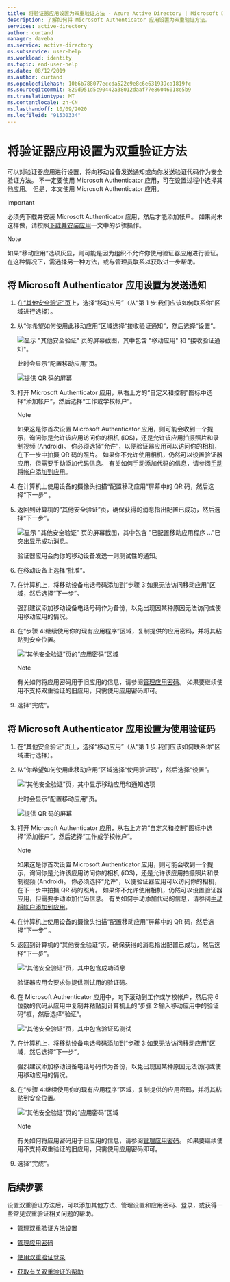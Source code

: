 ```yaml
---
title: 将验证器应用设置为双重验证方法 - Azure Active Directory | Microsoft Docs
description: 了解如何将 Microsoft Authenticator 应用设置为双重验证方法。
services: active-directory
author: curtand
manager: daveba
ms.service: active-directory
ms.subservice: user-help
ms.workload: identity
ms.topic: end-user-help
ms.date: 08/12/2019
ms.author: curtand
ms.openlocfilehash: 10b6b788077eccda522c9e8c6e631939ca1819fc
ms.sourcegitcommit: 829d951d5c90442a38012daaf77e86046018e5b9
ms.translationtype: MT
ms.contentlocale: zh-CN
ms.lasthandoff: 10/09/2020
ms.locfileid: "91530334"
---
```

# <a name="set-up-an-authenticator-app-as-your-two-factor-verification-method"></a>将验证器应用设置为双重验证方法

可以对验证器应用进行设置，将向移动设备发送通知或向你发送验证代码作为安全验证方法。 不一定要使用 Microsoft Authenticator 应用，可在设置过程中选择其他应用。 但是，本文使用 Microsoft Authenticator 应用。

>[!Important]
>必须先下载并安装 Microsoft Authenticator 应用，然后才能添加帐户。 如果尚未这样做，请按照[下载并安装应用](user-help-auth-app-download-install.md)一文中的步骤操作。

>[!Note]
> 如果“移动应用”选项灰显，则可能是因为组织不允许你使用验证器应用进行验证。 在这种情况下，需选择另一种方法，或与管理员联系以获取进一步帮助。

## <a name="set-up-the-microsoft-authenticator-app-to-send-notifications"></a>将 Microsoft Authenticator 应用设置为发送通知

1. 在[“其他安全验证”页](https://account.activedirectory.windowsazure.com/proofup.aspx?proofup=1)上，选择“移动应用”（从“第 1 步:我们应该如何联系你”区域进行选择）。

2. 从“你希望如何使用此移动应用”区域选择“接收验证通知”，然后选择“设置”。  

    ![显示 "其他安全验证" 页的屏幕截图，其中包含 "移动应用" 和 "接收验证通知"。](media/multi-factor-authentication-verification-methods/multi-factor-authentication-auth-app-notification.png)

    此时会显示“配置移动应用”页。

    ![提供 QR 码的屏幕](media/multi-factor-authentication-verification-methods/multi-factor-authentication-auth-app-barcode.png)

3. 打开 Microsoft Authenticator 应用，从右上方的“自定义和控制”图标中选择“添加帐户”，然后选择“工作或学校帐户”。

    >[!Note]
    >如果这是你首次设置 Microsoft Authenticator 应用，则可能会收到一个提示，询问你是允许该应用访问你的相机 (iOS)，还是允许该应用拍摄照片和录制视频 (Android)。 你必须选择“允许”，以便验证器应用可以访问你的相机，在下一步中拍摄 QR 码的照片。 如果你不允许使用相机，仍然可以设置验证器应用，但需要手动添加代码信息。 有关如何手动添加代码的信息，请参阅[手动将帐户添加到应用](user-help-auth-app-add-account-manual.md)。

4. 在计算机上使用设备的摄像头扫描“配置移动应用”屏幕中的 QR 码，然后选择“下一步” 。

5. 返回到计算机的“其他安全验证”页，确保获得的消息指出配置已成功，然后选择“下一步”。 

    ![显示 "其他安全验证" 页的屏幕截图，其中包含 "已配置移动应用程序 ..."已突出显示成功消息。](media/multi-factor-authentication-verification-methods/multi-factor-authentication-auth-app-notification-confirm.png)

    验证器应用会向你的移动设备发送一则测试性的通知。

6. 在移动设备上选择“批准”。

7. 在计算机上，将移动设备电话号码添加到“步骤 3:如果无法访问移动应用”区域，然后选择“下一步”。

    强烈建议添加移动设备电话号码作为备份，以免出现因某种原因无法访问或使用移动应用的情况。

8. 在“步骤 4:继续使用你的现有应用程序”区域，复制提供的应用密码，并将其粘贴到安全位置。

    ![“其他安全验证”页的“应用密码”区域](media/multi-factor-authentication-verification-methods/multi-factor-authentication-app-passwords.png)

    >[!Note]
    >有关如何将应用密码用于旧应用的信息，请参阅[管理应用密码](multi-factor-authentication-end-user-app-passwords.md)。 如果要继续使用不支持双重验证的旧应用，只需使用应用密码即可。

9. 选择“完成”。

## <a name="set-up-the-microsoft-authenticator-app-to-use-verification-codes"></a>将 Microsoft Authenticator 应用设置为使用验证码

1. 在“其他安全验证”页上，选择“移动应用”（从“第 1 步:我们应该如何联系你”区域进行选择）。

2. 从“你希望如何使用此移动应用”区域选择“使用验证码”，然后选择“设置”。  

    ![“其他安全验证”页，其中显示移动应用和通知选项](media/multi-factor-authentication-verification-methods/multi-factor-authentication-auth-app-verification-code.png)

    此时会显示“配置移动应用”页。

    ![提供 QR 码的屏幕](media/multi-factor-authentication-verification-methods/multi-factor-authentication-auth-app-barcode.png)

3. 打开 Microsoft Authenticator 应用，从右上方的“自定义和控制”图标中选择“添加帐户”，然后选择“工作或学校帐户”。

    >[!Note]
    >如果这是你首次设置 Microsoft Authenticator 应用，则可能会收到一个提示，询问你是允许该应用访问你的相机 (iOS)，还是允许该应用拍摄照片和录制视频 (Android)。 你必须选择“允许”，以便验证器应用可以访问你的相机，在下一步中拍摄 QR 码的照片。 如果你不允许使用相机，仍然可以设置验证器应用，但需要手动添加代码信息。 有关如何手动添加代码的信息，请参阅[手动将帐户添加到应用](user-help-auth-app-add-account-manual.md)。

4. 在计算机上使用设备的摄像头扫描“配置移动应用”屏幕中的 QR 码，然后选择“下一步” 。

5. 返回到计算机的“其他安全验证”页，确保获得的消息指出配置已成功，然后选择“下一步”。 

    ![“其他安全验证”页，其中包含成功消息](media/multi-factor-authentication-verification-methods/multi-factor-authentication-auth-app-verification-confirm.png)

    验证器应用会要求你提供测试用的验证码。

6. 在 Microsoft Authenticator 应用中，向下滚动到工作或学校帐户，然后将 6 位数的代码从应用中复制并粘贴到计算机上的“步骤 2:输入移动应用中的验证码”框，然后选择“验证”。

    ![“其他安全验证”页，其中包含验证码测试](media/multi-factor-authentication-verification-methods/multi-factor-authentication-auth-app-verification-test.png)

7. 在计算机上，将移动设备电话号码添加到“步骤 3:如果无法访问移动应用”区域，然后选择“下一步”。

    强烈建议添加移动设备电话号码作为备份，以免出现因某种原因无法访问或使用移动应用的情况。

8. 在“步骤 4:继续使用你的现有应用程序”区域，复制提供的应用密码，并将其粘贴到安全位置。

    ![“其他安全验证”页的“应用密码”区域](media/multi-factor-authentication-verification-methods/multi-factor-authentication-app-passwords.png)

    >[!Note]
    >有关如何将应用密码用于旧应用的信息，请参阅[管理应用密码](multi-factor-authentication-end-user-app-passwords.md)。 如果要继续使用不支持双重验证的旧应用，只需使用应用密码即可。

9. 选择“完成”。

## <a name="next-steps"></a>后续步骤

设置双重验证方法后，可以添加其他方法、管理设置和应用密码、登录，或获得一些常见双重验证相关问题的帮助。

- [管理双重验证方法设置](multi-factor-authentication-end-user-manage-settings.md)

- [管理应用密码](multi-factor-authentication-end-user-app-passwords.md)

- [使用双重验证登录](multi-factor-authentication-end-user-signin.md)

- [获取有关双重验证的帮助](multi-factor-authentication-end-user-troubleshoot.md)
